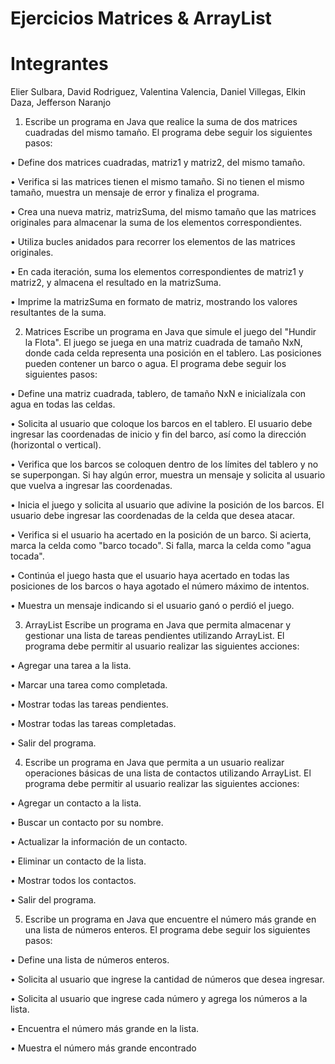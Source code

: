 # Ejercicios Matrices & ArrayList
# Integrantes 
Elier Sulbara, David Rodriguez, Valentina Valencia, Daniel Villegas, Elkin Daza, Jefferson Naranjo 
1. Escribe un programa en Java que realice la suma de dos matrices cuadradas 
del mismo tamaño. El programa debe seguir los siguientes pasos:

• Define dos matrices cuadradas, matriz1 y matriz2, del mismo tamaño.

• Verifica si las matrices tienen el mismo tamaño. Si no tienen el mismo 
tamaño, muestra un mensaje de error y finaliza el programa.

• Crea una nueva matriz, matrizSuma, del mismo tamaño que las matrices 
originales para almacenar la suma de los elementos correspondientes.

• Utiliza bucles anidados para recorrer los elementos de las matrices 
originales.

• En cada iteración, suma los elementos correspondientes de matriz1 y 
matriz2, y almacena el resultado en la matrizSuma.

• Imprime la matrizSuma en formato de matriz, mostrando los valores 
resultantes de la suma.

2. Matrices
Escribe un programa en Java que simule el juego del "Hundir la Flota". El juego 
se juega en una matriz cuadrada de tamaño NxN, donde cada celda representa 
una posición en el tablero. Las posiciones pueden contener un barco o agua.
El programa debe seguir los siguientes pasos:

• Define una matriz cuadrada, tablero, de tamaño NxN e inicialízala con 
agua en todas las celdas.

• Solicita al usuario que coloque los barcos en el tablero. El usuario debe 
ingresar las coordenadas de inicio y fin del barco, así como la dirección 
(horizontal o vertical).

• Verifica que los barcos se coloquen dentro de los límites del tablero y no 
se superpongan. Si hay algún error, muestra un mensaje y solicita al 
usuario que vuelva a ingresar las coordenadas.

• Inicia el juego y solicita al usuario que adivine la posición de los barcos. 
El usuario debe ingresar las coordenadas de la celda que desea atacar.

• Verifica si el usuario ha acertado en la posición de un barco. Si acierta, 
marca la celda como "barco tocado". Si falla, marca la celda como "agua 
tocada".

• Continúa el juego hasta que el usuario haya acertado en todas las 
posiciones de los barcos o haya agotado el número máximo de intentos.

• Muestra un mensaje indicando si el usuario ganó o perdió el juego.

3. ArrayList
 Escribe un programa en Java que permita almacenar y gestionar una lista de 
tareas pendientes utilizando ArrayList. El programa debe permitir al usuario 
realizar las siguientes acciones:

• Agregar una tarea a la lista.

• Marcar una tarea como completada.

• Mostrar todas las tareas pendientes.

• Mostrar todas las tareas completadas.

• Salir del programa.

4. Escribe un programa en Java que permita a un usuario realizar operaciones 
básicas de una lista de contactos utilizando ArrayList. El programa debe 
permitir al usuario realizar las siguientes acciones:

• Agregar un contacto a la lista.

• Buscar un contacto por su nombre.

• Actualizar la información de un contacto.

• Eliminar un contacto de la lista.

• Mostrar todos los contactos.

• Salir del programa.

5. Escribe un programa en Java que encuentre el número más grande en una 
lista de números enteros. El programa debe seguir los siguientes pasos:

• Define una lista de números enteros.

• Solicita al usuario que ingrese la cantidad de números que desea 
ingresar.

• Solicita al usuario que ingrese cada número y agrega los números a la 
lista.

• Encuentra el número más grande en la lista.

• Muestra el número más grande encontrado

